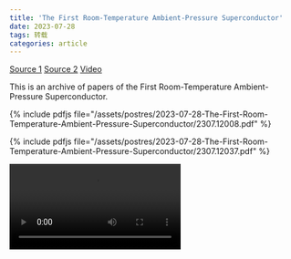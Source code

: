 ```yaml
---
title: 'The First Room-Temperature Ambient-Pressure Superconductor'
date: 2023-07-28
tags: 转载
categories: article
---
```


[Source 1](https://arxiv.org/abs/2307.12008) [Source 2](https://arxiv.org/abs/2307.12037) [Video](https://sciencecast.org/casts/suc384jly50n)

This is an archive of papers of the First Room-Temperature Ambient-Pressure Superconductor.

{% include pdfjs file="/assets/postres/2023-07-28-The-First-Room-Temperature-Ambient-Pressure-Superconductor/2307.12008.pdf" %}

{% include pdfjs file="/assets/postres/2023-07-28-The-First-Room-Temperature-Ambient-Pressure-Superconductor/2307.12037.pdf" %}

<!-- unpkg : use a specific version of Video.js (change the version numbers as necessary) -->
<link href="https://unpkg.com/video.js@8.3.0/dist/video-js.min.css" rel="stylesheet">
<script src="https://unpkg.com/video.js@8.3.0/dist/video.min.js"></script>

<video id="my-player" class="video-js" controls preload="auto" data-setup='{}'>
    <source src="/assets/postres/2023-07-28-The-First-Room-Temperature-Ambient-Pressure-Superconductor/dsra77pjiyt1zdsycm3iempwhnya.mp4" type="video/mp4">
    </source>
    <p class="vjs-no-js">
        To view this video please enable JavaScript, and consider upgrading to a
        web browser that
        <a href="https://videojs.com/html5-video-support/" target="_blank">
            supports HTML5 video
        </a>
    </p>
</video>
